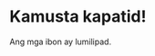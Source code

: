 <html>
<head>
    <title>Batman</title>
</head>
<body>
    <h1>Kamusta kapatid!</h1>
    <p>Ang mga ibon ay lumilipad.</p>
</body>
</html>
